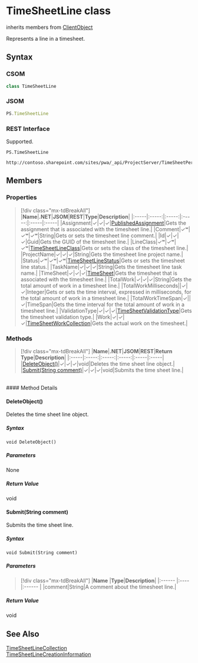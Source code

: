 [comment]: # (Name:TimeSheetLine)
[comment]: # (Name:Microsoft.ProjectServer.TimeSheetLine)
[comment]: # (Type:class)
[comment]: # (Status:Verified)

# <a name="name"></a>TimeSheetLine class

inherits members from [ClientObject](https://msdn.microsoft.com/en-us/library/microsoft.sharepoint.client.clientobject.aspx)<br/>

<a name="description"></a>Represents a line in a timesheet.

## <a name="syntax"></a>Syntax

### CSOM

```cs
class TimeSheetLine 
```
### JSOM

```javascript
PS.TimeSheetLine
```
### REST Interface

Supported.

```
PS.TimeSheetLine

http://contoso.sharepoint.com/sites/pwa/_api/ProjectServer/TimeSheetPeriods('{periodid}')/TimeSheet/Lines('{lineid}')
```

## <a name="members"></a>Members

### <a name="properties"></a>Properties
> [!div class="mx-tdBreakAll"]
|**Name**|**.NET**|**JSOM**|**REST**|**Type**|**Description**|
|:-----|:-----:|:-----:|:-----:|:-----|:-----|
|<a name="Assignment"></a>Assignment|&#x2713;|&#x2713;|&#x2713;|[PublishedAssignment](PublishedAssignment.md)|Gets the assignment that is associated with the timesheet line.|
|<a name="Comment"></a>Comment|&#x2713;&#x02B7;|&#x2713;&#x02B7;|&#x2713;&#x02B7;|String|Gets or sets the timesheet line comment.|
|<a name="Id"></a>Id|&#x2713;|&#x2713;|&#x2713;|Guid|Gets the GUID of the timesheet line.|
|<a name="LineClass"></a>LineClass|&#x2713;&#x02B7;|&#x2713;&#x02B7;|&#x2713;&#x02B7;|[TimeSheetLineClass](TimeSheetLineClass.md)|Gets or sets the class of the timesheet line.|
|<a name="ProjectName"></a>ProjectName|&#x2713;|&#x2713;|&#x2713;|String|Gets the timesheet line project name.|
|<a name="Status"></a>Status|&#x2713;&#x02B7;|&#x2713;&#x02B7;|&#x2713;&#x02B7;|[TimeSheetLineStatus](TimeSheetLineStatus.md)|Gets or sets the timesheet line status.|
|<a name="TaskName"></a>TaskName|&#x2713;|&#x2713;|&#x2713;|String|Gets the timesheet line task name.|
|<a name="TimeSheet"></a>TimeSheet|&#x2713;|&#x2713;|&#x2713;|[TimeSheet](TimeSheet.md)|Gets the timesheet that is associated with the timesheet line.|
|<a name="TotalWork"></a>TotalWork|&#x2713;|&#x2713;|&#x2713;|String|Gets the total amount of work in a timesheet line.|
|<a name="TotalWorkMilliseconds"></a>TotalWorkMilliseconds||&#x2713;|&#x2713;|Integer|Gets or sets the time interval, expressed in milliseconds, for the total amount of work in a timesheet line.|
|<a name="TotalWorkTimeSpan"></a>TotalWorkTimeSpan|&#x2713;||&#x2713;|TimeSpan|Gets the time interval for the total amount of work in a timesheet line.|
|<a name="ValidationType"></a>ValidationType|&#x2713;|&#x2713;|&#x2713;|[TimeSheetValidationType](TimeSheetValidationType.md)|Gets the timesheet validation type.|
|<a name="Work"></a>Work|&#x2713;|&#x2713;|&#x2713;|[TimeSheetWorkCollection](TimeSheetWorkCollection.md)|Gets the actual work on the timesheet.|

### <a name="methods"></a>Methods
> [!div class="mx-tdBreakAll"]
|**Name**|**.NET**|**JSOM**|**REST**|**Return Type**|**Description**|
|:-----|:-----:|:-----:|:-----:|:-----|:-----|
|[DeleteObject()](#DeleteObject__)|&#x2713;|&#x2713;|&#x2713;|void|Deletes the time sheet line object.|
|[Submit(String comment)](#Submit_String_comment_)|&#x2713;|&#x2713;|&#x2713;|void|Submits the time sheet line.|

<br/>
#### Method Details

#### <a name="DeleteObject__"></a>DeleteObject()
 
Deletes the time sheet line object.

##### Syntax

```
void DeleteObject()
```

##### Parameters

None

##### Return Value

void

#### <a name="Submit_String_comment_"></a>Submit(String comment)
 
Submits the time sheet line.

##### Syntax

```
void Submit(String comment)
```

##### Parameters
> [!div class="mx-tdBreakAll"]
|**Name** |**Type**|**Description**|
|:------ |:----|:------ |
|comment|String|A comment about the timesheet line.|

##### Return Value

void

## <a name="seeAlso"></a>See Also

[TimeSheetLineCollection](TimeSheetLineCollection.md)<br/>
[TimeSheetLineCreationInformation](TimeSheetLineCreationInformation.md)<br/>

